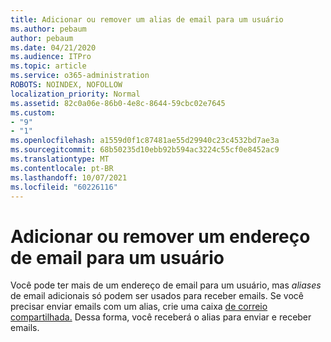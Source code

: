 ```yaml
---
title: Adicionar ou remover um alias de email para um usuário
ms.author: pebaum
author: pebaum
ms.date: 04/21/2020
ms.audience: ITPro
ms.topic: article
ms.service: o365-administration
ROBOTS: NOINDEX, NOFOLLOW
localization_priority: Normal
ms.assetid: 82c0a06e-86b0-4e8c-8644-59cbc02e7645
ms.custom:
- "9"
- "1"
ms.openlocfilehash: a1559d0f1c87481ae55d29940c23c4532bd7ae3a
ms.sourcegitcommit: 68b50235d10ebb92b594ac3224c55cf0e8452ac9
ms.translationtype: MT
ms.contentlocale: pt-BR
ms.lasthandoff: 10/07/2021
ms.locfileid: "60226116"
---
```

# <a name="add-or-remove-an-email-address-for-a-user"></a>Adicionar ou remover um endereço de email para um usuário

Você pode ter mais de um endereço de email para um usuário, mas  *aliases*  de email adicionais só podem ser usados para receber emails. Se você precisar enviar emails com um alias, crie uma caixa [de correio compartilhada.](https://docs.microsoft.com/microsoft-365/admin/email/create-a-shared-mailbox) Dessa forma, você receberá o alias para enviar e receber emails.
  